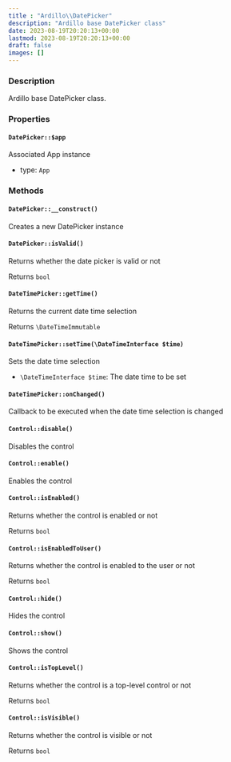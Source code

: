 ```yaml
---
title : "Ardillo\\DatePicker"
description: "Ardillo base DatePicker class"
date: 2023-08-19T20:20:13+00:00
lastmod: 2023-08-19T20:20:13+00:00
draft: false
images: []
---
```

### Description

Ardillo base DatePicker class.

### Properties

#### `DatePicker::$app`

Associated App instance

 * type: `App`



### Methods

#### `DatePicker::__construct()`

Creates a new DatePicker instance



#### `DatePicker::isValid()`

Returns whether the date picker is valid or not


Returns `bool`



#### `DateTimePicker::getTime()`

Returns the current date time selection


Returns `\DateTimeImmutable`



#### `DateTimePicker::setTime(\DateTimeInterface $time)`

Sets the date time selection

 * `\DateTimeInterface $time`: The date time to be set


#### `DateTimePicker::onChanged()`

Callback to be executed when the date time selection is changed



#### `Control::disable()`

Disables the control



#### `Control::enable()`

Enables the control



#### `Control::isEnabled()`

Returns whether the control is enabled or not


Returns `bool`



#### `Control::isEnabledToUser()`

Returns whether the control is enabled to the user or not


Returns `bool`



#### `Control::hide()`

Hides the control



#### `Control::show()`

Shows the control



#### `Control::isTopLevel()`

Returns whether the control is a top-level control or not


Returns `bool`



#### `Control::isVisible()`

Returns whether the control is visible or not


Returns `bool`



